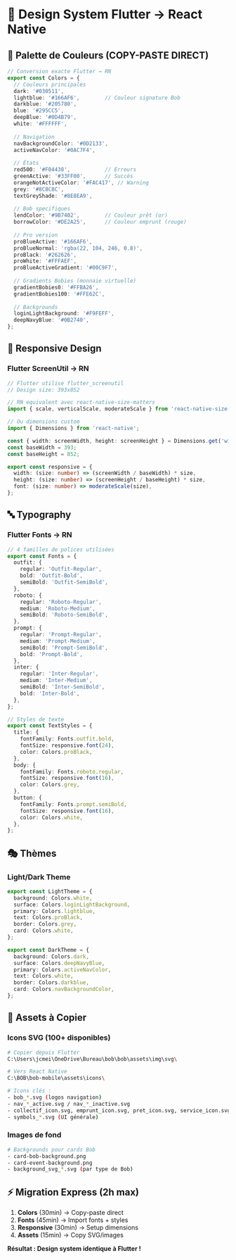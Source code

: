 # 🎨 Design System Flutter → React Native

## 🎯 Palette de Couleurs (COPY-PASTE DIRECT)

```typescript
// Conversion exacte Flutter → RN
export const Colors = {
  // Couleurs principales
  dark: '#030511',
  lightblue: '#166AF6',        // Couleur signature Bob
  darkblue: '#205780',
  blue: '#295CC5',
  deepBlue: '#0D4B79',
  white: '#FFFFFF',
  
  // Navigation
  navBackgroundColor: '#0D2133',
  activeNavColor: '#0AC7F4',
  
  // États
  red500: '#F04438',           // Erreurs
  greenActive: '#33FF00',      // Succès
  orangeNotActiveColor: '#FAC417', // Warning
  grey: '#8C8C8C',
  textGreyShade: '#8E8EA9',
  
  // Bob specifiques
  lendColor: '#9B7402',        // Couleur prêt (or)
  borrowColor: '#DE2A25',      // Couleur emprunt (rouge)
  
  // Pro version
  proBlueActive: '#166AF6',
  proBlueNormal: 'rgba(22, 104, 246, 0.8)',
  proBlack: '#262626',
  proWhite: '#FFFAEF',
  proBlueActiveGradient: '#00C9F7',
  
  // Gradients Bobies (monnaie virtuelle)
  gradientBobies0: '#FFBA26',
  gradientBobies100: '#FFE62C',
  
  // Backgrounds
  loginLightBackground: '#F9FEFF',
  deepNavyBlue: '#0B2740',
};
```

## 📱 Responsive Design

### **Flutter ScreenUtil → RN**
```typescript
// Flutter utilise flutter_screenutil
// Design size: 393x852

// RN equivalent avec react-native-size-matters
import { scale, verticalScale, moderateScale } from 'react-native-size-matters';

// Ou dimensions custom
import { Dimensions } from 'react-native';

const { width: screenWidth, height: screenHeight } = Dimensions.get('window');
const baseWidth = 393;
const baseHeight = 852;

export const responsive = {
  width: (size: number) => (screenWidth / baseWidth) * size,
  height: (size: number) => (screenHeight / baseHeight) * size,
  font: (size: number) => moderateScale(size),
};
```

## 🔤 Typography

### **Flutter Fonts → RN**
```typescript
// 4 familles de polices utilisées
export const Fonts = {
  outfit: {
    regular: 'Outfit-Regular',
    bold: 'Outfit-Bold',
    semiBold: 'Outfit-SemiBold',
  },
  roboto: {
    regular: 'Roboto-Regular',
    medium: 'Roboto-Medium',
    semiBold: 'Roboto-SemiBold',
  },
  prompt: {
    regular: 'Prompt-Regular',
    medium: 'Prompt-Medium',
    semiBold: 'Prompt-SemiBold',
    bold: 'Prompt-Bold',
  },
  inter: {
    regular: 'Inter-Regular',
    medium: 'Inter-Medium',
    semiBold: 'Inter-SemiBold',
    bold: 'Inter-Bold',
  },
};

// Styles de texte
export const TextStyles = {
  title: {
    fontFamily: Fonts.outfit.bold,
    fontSize: responsive.font(24),
    color: Colors.proBlack,
  },
  body: {
    fontFamily: Fonts.roboto.regular,
    fontSize: responsive.font(16),
    color: Colors.grey,
  },
  button: {
    fontFamily: Fonts.prompt.semiBold,
    fontSize: responsive.font(16),
    color: Colors.white,
  },
};
```

## 🎭 Thèmes

### **Light/Dark Theme**
```typescript
export const LightTheme = {
  background: Colors.white,
  surface: Colors.loginLightBackground,
  primary: Colors.lightblue,
  text: Colors.proBlack,
  border: Colors.grey,
  card: Colors.white,
};

export const DarkTheme = {
  background: Colors.dark,
  surface: Colors.deepNavyBlue,
  primary: Colors.activeNavColor,
  text: Colors.white,
  border: Colors.darkblue,
  card: Colors.navBackgroundColor,
};
```

## 🎨 Assets à Copier

### **Icons SVG (100+ disponibles)**
```bash
# Copier depuis Flutter
C:\Users\jcmei\OneDrive\Bureau\bob\bob\assets\img\svg\

# Vers React Native  
C:\BOB\bob-mobile\assets\icons\

# Icons clés :
- bob_*.svg (logos navigation)
- nav_*_active.svg / nav_*_inactive.svg
- collectif_icon.svg, emprunt_icon.svg, pret_icon.svg, service_icon.svg
- symbols_*.svg (UI générale)
```

### **Images de fond**
```bash
# Backgrounds pour cards Bob
- card-bob-background.png
- card-event-background.png
- background_svg_*.svg (par type de Bob)
```

## ⚡ Migration Express (2h max)

1. **Colors** (30min) → Copy-paste direct
2. **Fonts** (45min) → Import fonts + styles  
3. **Responsive** (30min) → Setup dimensions
4. **Assets** (15min) → Copy SVG/images

**Résultat : Design system identique à Flutter !**